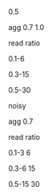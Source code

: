 0.5

agg 0.7 1.0

read ratio

0.1-6

0.3-15

0.5-30



noisy

agg 0.7

read ratio

0.1-3 6

0.3-6 15

0.5-15 30
